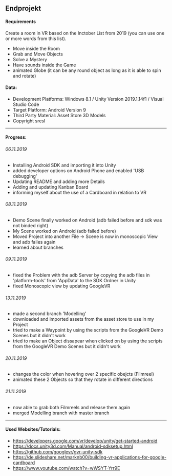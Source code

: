 ## Endprojekt

#### Requirements
Create a room in VR based on the Inctober List from 2019 (you can use one or more words from this list).
+	Move inside the Room
+	Grab and Move Objects
+	Solve a Mystery
+	Have sounds inside the Game
+	animated Globe (it can be any round object as long as it is able to spin and rotate)

#### Data:
+ Development Platforms: Windows 8.1 / Unity Version 2019.1.14f1 / Visual Studio Code
+ Target Platform: Android Version 9
+ Third Party Material: Asset Store 3D Models
+ Copyright sresl
---
#### Progress:
###### 06.11.2019
+ Installing Android SDK and importing it into Unity
+ added developer options on Android Phone and enabled 'USB debugging'
+ Updating README and adding more Details
+ Adding and updating Kanban Board
+ informing myself about the use of a Cardboard in relation to VR

###### 08.11.2019
+ Demo Scene finally worked on Android (adb failed before and sdk was not binded right)
+ My Scene worked on Android (adb failed before)
+ Moved Project into another File -> Scene is now in monoscopic View and adb failes again
+ learned about branches

###### 09.11.2019
+ fixed the Problem with the adb Server by copying the adb files in 'platform-tools' from 'AppData' to the SDK Ordner in Unity
+ fixed Monoscopic view by updating GoogleVR

###### 13.11.2019
+ made a second branch 'Modelling'
+ downloaded and imported assets from the asset store to use in my Project
+ tried to make a Waypoint by using the scripts from the GoogleVR Demo Scenes but it didn't work
+ tried to make an Object dissapear when clicked on by using the scripts from the GoogleVR Demo Scenes but it didn't work

###### 20.11.2019
+ changes the color when hovering over 2 specific obejcts (Filmreel)
+ animated these 2 Objects so that they rotate in different directions

###### 21.11.2019
+ now able to grab both Filmreels and release them again
+ merged Modelling branch with master branch
---
#### Used Websites/Tutorials:
+ https://developers.google.com/vr/develop/unity/get-started-android
+ https://docs.unity3d.com/Manual/android-sdksetup.html
+ https://github.com/googlevr/gvr-unity-sdk
+ https://de.slideshare.net/marknb00/building-vr-applications-for-google-cardboard
+ https://www.youtube.com/watch?v=wWSYT-Yrr9E
